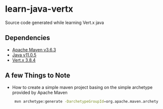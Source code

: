 # learn-java-vertx
Source code generated while learning Vert.x java

## Dependencies

- [Apache Maven v3.6.3](https://maven.apache.org/)
- [Java v11.0.5](https://www.java.com/en/download/)
- [Vert.x 3.8.4](https://vertx.io/)

## A few Things to Note

- How to create a simple maven project basing on the simple archetype provided by Apache Maven

    ```bash
     mvn archetype:generate -DarchetypeGroupId=org.apache.maven.archetypes -DarchetypeArtifactId=maven-archetype-simple -DarchetypeVersion=1.4
    ```

